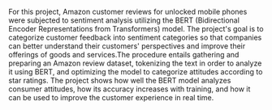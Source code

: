 For this  project, Amazon customer reviews for unlocked mobile phones were subjected to sentiment analysis utilizing the BERT (Bidirectional Encoder Representations from Transformers) model. The project's goal is to categorize customer feedback into sentiment categories so that companies can better understand their customers' perspectives and improve their offerings of goods and services.The procedure entails gathering and preparing an Amazon review dataset, tokenizing the text in order to analyze it using BERT, and optimizing the model to categorize attitudes according to star ratings. The project shows how well the BERT model analyzes consumer attitudes, how its accuracy increases with training, and how it can be used to improve the customer experience in real time.
